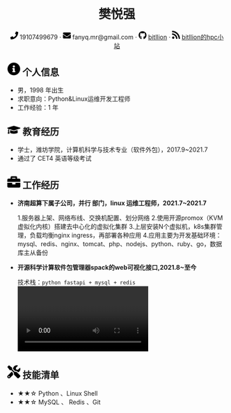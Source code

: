  <center>
     <h1>樊悦强</h1>
     <div>
         <span>
             <img src="assets/phone-solid.svg" width="18px">
             19107499679
         </span>
         ·
         <span>
             <img src="assets/envelope-solid.svg" width="18px">
             fanyq.mr@gmail.com
         </span>
         ·
         <span>
             <img src="assets/github-brands.svg" width="18px">
             <a href="https://github.com/bitllion">bitllion</a>
         </span>
         ·
         <span>
             <img src="assets/rss-solid.svg" width="18px">
             <a href="https://blog.bitllion.top">bitllion的hpc小站</a>
         </span>
     </div>
 </center>


 ## <img src="assets/info-circle-solid.svg" width="30px"> 个人信息 

 - 男，1998 年出生
 - 求职意向：Python&Linux运维开发工程师
 - 工作经验：1 年

## <img src="assets/graduation-cap-solid.svg" width="30px"> 教育经历

- 学士，潍坊学院，计算机科学与技术专业（软件外包），2017.9~2021.7
- 通过了 CET4 英语等级考试

## <img src="assets/briefcase-solid.svg" width="30px"> 工作经历

- **济南超算下属子公司，并行 部门，linux 运维工程师，2021.7~2021.7**

    1.服务器上架、网络布线、交换机配置、划分网络
    2.使用开源promox（KVM虚拟化内核）搭建去中心化的虚拟化集群
    3.上层安装N个虚拟机，k8s集群管理，负载均衡nginx ingress，再部署各种应用
    4.应用主要为开发基础环境：mysql、redis、nginx、tomcat、php、nodejs、python、ruby、go，数据库主从备份
    
- **开源科学计算软件包管理器spack的web可视化接口,2021.8~至今**
  
  技术栈：`python fastapi + mysql + redis`
  <video src="https://raw.githubusercontent.com/Bitllion/index/main/spack-gen.mp4"></video>

## <img src="assets/tools-solid.svg" width="30px"> 技能清单

- ★★☆ Python 、Linux Shell
- ★★☆ MySQL 、 Redis 、Git

